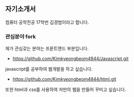 ## 자기소개서

컴퓨터 공학전공 17학번 김경범이라고 합니다.

### 관심분야 fork

제가 관심갖는 분야는 프론트엔드 부분입니다.

- https://github.com/Kimkyeongbeom4844/Javascript.git

javascript를 공부하여 웹개발을 하고 싶습니다.

- https://github.com/Kimkyeongbeom4844/html.git

또한 html과 css를 사용하여 저만의 웹을 만들어 꾸미고 싶습니다.